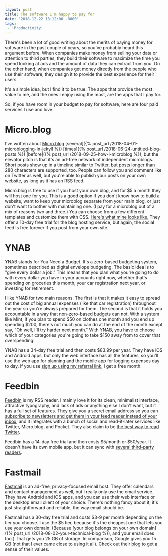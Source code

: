 ```yaml
---
layout: post
title: The software I'm happy to pay for
date: '2018-12-22 18:12:00 -0800'
tags:
 - 'Productivity'
---
```

There's been a lot of good writing about the merits of paying money for software in the past couple of years, so you've probably heard this argument before. When companies make money from selling your data or attention to third parties, they build their software to maximize the time you spend looking at ads and the amount of data they can extract from you. On the other hand, when companies get money directly from the people who use their software, they design it to provide the best experience for their users.

It's a simple idea, but I find it to be true. The apps that provide the most value to me, and the ones I enjoy using the most, are the apps that I pay for.

So, if you have room in your budget to pay for software, here are four paid services I use and love:

# Micro.blog

I've written about [Micro.blog](https://micro.blog) [several]({% post_url /2018-04-01-microblogging-in-jekyll %}) [times]({% post_url /2018-06-24-untitled-blog-posts %}) [before]({% post_url /2018-09-25-how-i-microblog %}), but the elevator pitch is that it's an ad-free network of independent microblogs. Short posts show up in a timeline similar to Twitter, but posts longer than 280 characters are supported, too. People can follow you and comment like on Twitter as well, but you're able to publish your posts on your own website, as long as it has an RSS feed.

Micro.blog is free to use if you host your own blog, and for $5 a month they will host one for you. This is a good option if you don't know how to build a website, want to keep your microblog separate from your main blog, or just don't want to bother with maintaining one. (I pay for a microblog out of a mix of reasons two and three.) You can choose from a few different templates and customize them with CSS. [Here's what mine looks like.](http://fiona.micro.blog) They offer a 10-day free trial for the blog hosting service, but again, the social feed is free forever if you post from your own site.

# YNAB

YNAB stands for You Need a Budget. It's a zero-based budgeting system, sometimes described as digital envelope budgeting. The basic idea is to "give every dollar a job." This means that you plan what you're going to do with every dollar you have in your accounts right now, whether that's spending on groceries this month, your car registration next year, or investing for retirement.

I like YNAB for two main reasons. The first is that it makes it easy to spread out the cost of big annual expenses (like that car registration) throughout the year so you're always prepared for them. The second is that it holds you accountable in a way that non-zero-based budgets can not. With a system like Mint, if you plan to spend $50 on clothes one month and you end up spending $200, there's not much you can do at the end of the month except say, "Oh well, I'll try harder next month." With YNAB, you have to choose which of your categories you're going to take $150 away from to cover that overspending.

YNAB has a 34-day free trial and then costs $83.99 per year. They have iOS and Android apps, but only the web interface has all the features, so you'll use the web app for planning and the mobile app for logging expenses day to day. If you use [sign up using my referral link](https://ynab.com/referral/?ref=x0I8I7XSjpPbjIQD&utm_source=customer_referral), I get a free month.

# Feedbin

[Feedbin](https://feedbin.com/home) is my RSS reader. I mainly love it for its clean, minimalist interface, attractive typography, and lack of ads or anything else I don't want, but it has a full set of features. They give you a secret email address so you can [subscribe to newsletters and get them in your feed reader instead of your inbox](https://feedbin.com/blog/2016/02/03/subscribe-to-email-newsletters-in-feedbin/), and it integrates with a bunch of social and read-it-later services like Twitter, Micro.blog, and Pocket. They also claim to be [the best way to read Twitter](https://feedbin.com/blog/2018/01/11/feedbin-is-the-best-way-to-read-twitter/).

Feedbin has a 14-day free trial and then costs $5/month or $50/year. It doesn't have its own mobile app, but it can sync with [several third-party readers](https://feedbin.com/apps).

# Fastmail

[Fastmail](https://www.fastmail.com) is an ad-free, privacy-focused email host. They offer calendars and contact management as well, but I really only use the email service. They have Android and iOS apps, and you can use their web interface or the desktop email client of your choice. There's nothing fancy about it; it's just straightforward and reliable, the way email should be.

Fastmail has a 30-day free trial and costs $3-9 per month depending on the tier you choose. I use the $5 tier, because it's the cheapest one that lets you use your own domain. (Because [your blog belongs on your own domain]({% post_url /2018-08-02-your-technical-blog %}), and your email does too.) That gets you 25 GB of storage. In comparison, Google gives you 15 GB (not that I ever came close to using it all). Check out their [blog](https://fastmail.blog/) to get a sense of their values.
